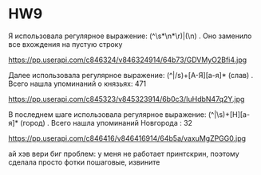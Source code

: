 # HW9
Я использовала регулярное выражение: (^\s*\n*\r)|(\n) . Оно заменило все вхождения на пустую строку

https://pp.userapi.com/c846324/v846324914/64b73/GDVMyO2Bfi4.jpg

Далее использовала регулярное выражение: (^|/s)+[A-Я][а-я]* (слав) . Всего нашла упоминаний о князьях: 471

https://pp.userapi.com/c845323/v845323914/6b0c3/IuHdbN47q2Y.jpg

В последнем шаге использовала регулярное выражение: (^|\s)+[Н][а-я]* (город) . Всего нашла упоминаний Новгорода : 32

https://pp.userapi.com/c846416/v846416914/64b5a/vaxuMgZPGG0.jpg

ай хэв вери биг проблем: у меня не работает принтскрин, поэтому сделала просто фотки пошаговые, извините
